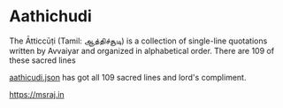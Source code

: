 # Aathichudi
The Ātticcūṭi (Tamil: ஆத்திச்சூடி) is a collection of single-line quotations written by Avvaiyar and organized in alphabetical order. There are 109 of these sacred lines 


[aathicudi.json](https://github.com/tk120404/Aathichudi/blob/master/aathicudi.json) has got all 109 sacred lines and lord's compliment.

https://msraj.in
